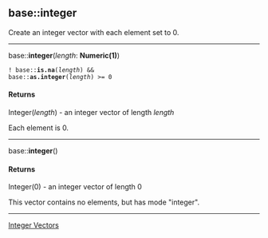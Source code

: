## base::integer

Create an integer vector with each element set to 0.

---
base::**integer**(*length*: **Numeric(1)**)

<code>! base::**is.na**(*length*) && base::**as.integer**(*length*) >= 0</code>

#### Returns
Integer(*length*) - an integer vector of length *length*

Each element is 0.

---
base::**integer**()

#### Returns
Integer(0) - an integer vector of length 0

This vector contains no elements, but has mode "integer".

---

[Integer Vectors](http://stat.ethz.ch/R-manual/R-devel/library/base/html/integer.html)

